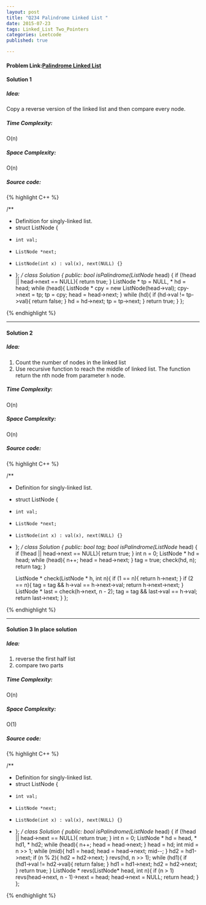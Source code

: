 ```yaml
---
layout: post
title: "Q234 Palindrome Linked List "
date: 2015-07-23
tags: Linked_List Two_Pointers
categories: Leetcode
published: true

---
```

#### Problem Link:[Palindrome Linked List ](https://leetcode.com/problems/palindrome-linked-list/) 

#### Solution 1 

##### Idea:

Copy a reverse version of the linked list and then compare every node. 
   
##### Time Complexity:

O(n)

##### Space Complexity:

O(n)

##### Source code:
{% highlight C++ %}

/**
 * Definition for singly-linked list.
 * struct ListNode {
 *     int val;
 *     ListNode *next;
 *     ListNode(int x) : val(x), next(NULL) {}
 * };
 */
class Solution {
public:
    bool isPalindrome(ListNode* head) {
        if (!head || head->next == NULL){
            return true;
        }
        ListNode * tp = NULL, * hd = head;
        while (head){
            ListNode * cpy = new ListNode(head->val);
            cpy->next = tp;
            tp = cpy;
            head = head->next;
        }
        while (hd){
            if (hd->val != tp->val){
                return false;
            }
            hd = hd->next;
            tp = tp->next;
        }
        return true;
    }
};

{% endhighlight %}

---

#### Solution 2 

##### Idea:

1. Count the number of nodes in the linked list
2. Use recursive function to reach the middle of linked list. The function return the nth node from parameter `h` node.
   
##### Time Complexity:

O(n)

##### Space Complexity:

O(n)

##### Source code:
{% highlight C++ %}

/**
 * Definition for singly-linked list.
 * struct ListNode {
 *     int val;
 *     ListNode *next;
 *     ListNode(int x) : val(x), next(NULL) {}
 * };
 */
class Solution {
public:
    bool tag;
    bool isPalindrome(ListNode* head) {
        if (!head || head->next == NULL){
            return true;
        }
        int n = 0;
        ListNode * hd = head;
        while (head){
            n++;
            head = head->next;
        }
        tag = true;
        check(hd, n);
        return tag;
    }
    
    ListNode * check(ListNode * h, int n){
        if (1 == n){
            return h->next;
        }
        if (2 == n){
            tag = tag && h->val == h->next->val;
            return h->next->next;
        }
        ListNode * last = check(h->next, n - 2);
        tag = tag && last->val == h->val;
        return last->next;
    }
};

{% endhighlight %}

---

#### Solution 3 In place solution

##### Idea:

1. reverse the first half list
2. compare two parts
   
##### Time Complexity:

O(n)

##### Space Complexity:

O(1)

##### Source code:
{% highlight C++ %}

/**
 * Definition for singly-linked list.
 * struct ListNode {
 *     int val;
 *     ListNode *next;
 *     ListNode(int x) : val(x), next(NULL) {}
 * };
 */
class Solution {
public:
    bool isPalindrome(ListNode* head) {
        if (!head || head->next == NULL){
            return true;
        }
        int n = 0;
        ListNode * hd = head, * hd1, * hd2;
        while (head){
            n++;
            head = head->next;
        }
        head = hd;
        int mid = n >> 1;
        while (mid){
            hd1 = head;
            head = head->next;
            mid--;
        }
        hd2 = hd1->next;
        if (n % 2){
            hd2 = hd2->next;
        }
        revs(hd, n >> 1);
        while (hd1){
            if (hd1->val != hd2->val){
                return false;
            }
            hd1 = hd1->next;
            hd2 = hd2->next;
        }
        return true;
    }
    ListNode * revs(ListNode* head, int n){
        if (n > 1)
            revs(head->next, n - 1)->next = head;
        head->next = NULL;
        return head;
    }
};

{% endhighlight %}